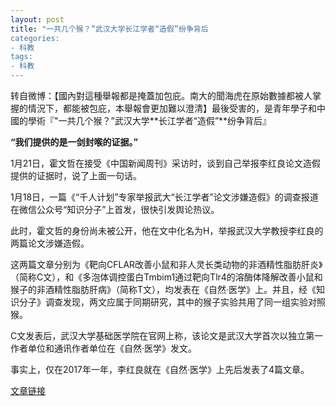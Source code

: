 ```yaml
---
layout: post
title: "一共几个猴？”武汉大学长江学者“造假”纷争背后
categories:
- 科教
tags:
- 科教
---
```


转自微博：【國內對這種舉報都是掩蓋加包庇。南大的聞海虎在原始數據都被人掌握的情況下，都能被包庇，本舉報會更加難以澄清】最後受害的，是青年學子和中國的學術『"一共几个猴？”武汉大学**长江学者“造假”**纷争背后』

**“我们提供的是一剑封喉的证据。”**



1月21日，霍文哲在接受《中国新闻周刊》采访时，谈到自己举报李红良论文造假提供的证据时，说了上面一句话。



1月18日，一篇《“千人计划”专家举报武大“长江学者”论文涉嫌造假》的调查报道在微信公众号“知识分子”上首发，很快引发舆论热议。



此时，霍文哲的身份尚未被公开，他在文中化名为H，举报武汉大学教授李红良的两篇论文涉嫌造假。



这两篇文章分别为《靶向CFLAR改善小鼠和非人灵长类动物的非酒精性脂肪肝炎》（简称C文），和《多泡体调控蛋白Tmbim1通过靶向Tlr4的溶酶体降解改善小鼠和猴子的非酒精性脂肪肝病》（简称T文），均发表在《自然·医学》上。并且，经《知识分子》调查发现，两文应属于同期研究，其中的猴子实验共用了同一组实验对照猴。



C文发表后，武汉大学基础医学院在官网上称，该论文是武汉大学首次以独立第一作者单位和通讯作者单位在《自然·医学》发文。



事实上，仅在2017年一年，李红良就在《自然·医学》上先后发表了4篇文章。

[文章链接](http://mp.weixin.qq.com/s?__biz=MjM5MDU1Mzg3Mw==&mid=2651209060&idx=1&sn=de77ca8a75d1cbf043d72688e5963c28)